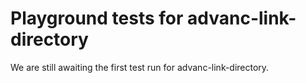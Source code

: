 # Playground tests for advanc-link-directory
We are still awaiting the first test run for advanc-link-directory.
